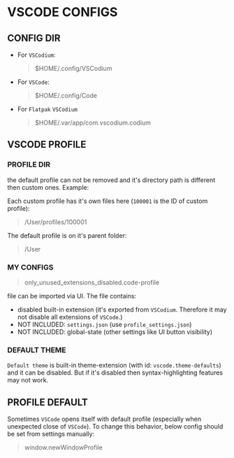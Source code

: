 # VSCODE CONFIGS

## CONFIG DIR

- For `VSCodium`:

  > $HOME/.config/VSCodium

- For `VSCode`:

  > $HOME/.config/Code

- For `Flatpak` `VSCodium`

  > $HOME/.var/app/com.vscodium.codium

## VSCODE PROFILE

### PROFILE DIR

the default profile can not be removed and it's directory path is different then custom ones. Example:

Each custom profile has it's own files here (`100001` is the ID of custom profile):

> /User/profiles/100001

The default profile is on it's parent folder:

> /User

### MY CONFIGS

> only_unused_extensions_disabled.code-profile

file can be imported via UI. The file contains:

- disabled built-in extension (it's exported from `VSCodium`. Therefore it may not disable all extensions of `VSCode`.)
- NOT INCLUDED: `settings.json` (use `profile_settings.json`)
- NOT INCLUDED: global-state (other settings like UI button visibility)

### DEFAULT THEME

`Default theme` is built-in theme-extension (with id: `vscode.theme-defaults`) and it can be disabled. But if it's disabled then syntax-highlighting features may not work.

## PROFILE DEFAULT

Sometimes `VSCode` opens itself with default profile (especially when unexpected close of `VSCode`). To change this behavior, below config should be set from settings manually:

> window.newWindowProfile
